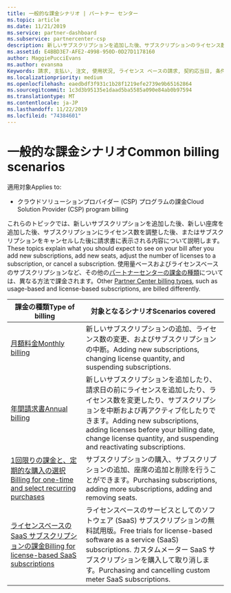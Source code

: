 ```yaml
---
title: 一般的な課金シナリオ | パートナー センター
ms.topic: article
ms.date: 11/21/2019
ms.service: partner-dashboard
ms.subservice: partnercenter-csp
description: 新しいサブスクリプションを追加した後、サブスクリプションのライセンス数を調整した後、またはサブスクリプションをキャンセルした後に請求書に表示される内容について説明します。 使用量ベースのサブスクリプションとライセンス ベースのサブスクリプションでは影響が異なります。
ms.assetid: E4BBD3E7-AFE2-4998-950D-0D27D1178160
author: MaggiePucciEvans
ms.author: evansma
Keywords: 請求, 支払い, 注文, 使用状況, ライセンス ベースの請求, 契約応当日, 条件, キャンセル, 更新, 価格式, 調整ファイル, recon ファイル
ms.localizationpriority: medium
ms.openlocfilehash: eaedbdf3f931c1b28f1219efe2739e9b65162864
ms.sourcegitcommit: 1c3d3b95135e1daad5ba5585a090e84ab0b97594
ms.translationtype: MT
ms.contentlocale: ja-JP
ms.lasthandoff: 11/22/2019
ms.locfileid: "74384601"
---
```

# <a name="common-billing-scenarios"></a><span data-ttu-id="13c1e-105">一般的な課金シナリオ</span><span class="sxs-lookup"><span data-stu-id="13c1e-105">Common billing scenarios</span></span>

<span data-ttu-id="13c1e-106">適用対象</span><span class="sxs-lookup"><span data-stu-id="13c1e-106">Applies to:</span></span>

- <span data-ttu-id="13c1e-107">クラウドソリューションプロバイダー (CSP) プログラムの課金</span><span class="sxs-lookup"><span data-stu-id="13c1e-107">Cloud Solution Provider (CSP) program billing</span></span>

<span data-ttu-id="13c1e-108">これらのトピックでは、新しいサブスクリプションを追加した後、新しい座席を追加した後、サブスクリプションにライセンス数を調整した後、またはサブスクリプションをキャンセルした後に請求書に表示される内容について説明します。</span><span class="sxs-lookup"><span data-stu-id="13c1e-108">These topics explain what you should expect to see on your bill after you add new subscriptions, add new seats, adjust the number of licenses to a subscription, or cancel a subscription.</span></span> <span data-ttu-id="13c1e-109">使用量ベースおよびライセンスベースのサブスクリプションなど、その他の[パートナーセンターの課金の種類](billing-different-types.md)については、異なる方法で課金されます。</span><span class="sxs-lookup"><span data-stu-id="13c1e-109">Other [Partner Center billing types](billing-different-types.md), such as usage-based and license-based subscriptions, are billed differently.</span></span>

| <span data-ttu-id="13c1e-110">課金の種類</span><span class="sxs-lookup"><span data-stu-id="13c1e-110">Type of billing</span></span> | <span data-ttu-id="13c1e-111">対象となるシナリオ</span><span class="sxs-lookup"><span data-stu-id="13c1e-111">Scenarios covered</span></span> |
| --------------- | ----------------- |
| [<span data-ttu-id="13c1e-112">月額料金</span><span class="sxs-lookup"><span data-stu-id="13c1e-112">Monthly billing</span></span>](common-billing-scenarios-monthly.md) | <span data-ttu-id="13c1e-113">新しいサブスクリプションの追加、ライセンス数の変更、およびサブスクリプションの中断。</span><span class="sxs-lookup"><span data-stu-id="13c1e-113">Adding new subscriptions, changing license quantity, and suspending subscriptions.</span></span> |
| [<span data-ttu-id="13c1e-114">年間請求書</span><span class="sxs-lookup"><span data-stu-id="13c1e-114">Annual billing</span></span>](common-billing-scenarios-annual.md) | <span data-ttu-id="13c1e-115">新しいサブスクリプションを追加したり、請求日の前にライセンスを追加したり、ライセンス数を変更したり、サブスクリプションを中断および再アクティブ化したりできます。</span><span class="sxs-lookup"><span data-stu-id="13c1e-115">Adding new subscriptions, adding licenses before your billing date, change license quantity, and suspending and reactivating subscriptions.</span></span> |
| [<span data-ttu-id="13c1e-116">1回限りの課金と、定期的な購入の選択</span><span class="sxs-lookup"><span data-stu-id="13c1e-116">Billing for one-time and select recurring purchases</span></span>](common-billing-scenarios-onetime-recurring.md) | <span data-ttu-id="13c1e-117">サブスクリプションの購入、サブスクリプションの追加、座席の追加と削除を行うことができます。</span><span class="sxs-lookup"><span data-stu-id="13c1e-117">Purchasing subscriptions, adding more subscriptions, adding and removing seats.</span></span> |
| [<span data-ttu-id="13c1e-118">ライセンスベースの SaaS サブスクリプションの課金</span><span class="sxs-lookup"><span data-stu-id="13c1e-118">Billing for license-based SaaS subscriptions</span></span>](common-billing-scenarios-saas.md) | <span data-ttu-id="13c1e-119">ライセンスベースのサービスとしてのソフトウェア (SaaS) サブスクリプションの無料試用版。</span><span class="sxs-lookup"><span data-stu-id="13c1e-119">Free trials for license-based software as a service (SaaS) subscriptions.</span></span> <span data-ttu-id="13c1e-120">カスタムメーター SaaS サブスクリプションを購入して取り消します。</span><span class="sxs-lookup"><span data-stu-id="13c1e-120">Purchasing and cancelling custom meter SaaS subscriptions.</span></span> |
